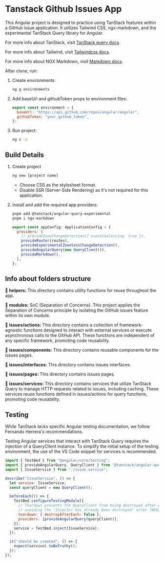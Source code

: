 # Tanstack Github Issues App

This Angular project is designed to practice using TanStack features within a GitHub issue application. It utilizes Tailwind CSS, ngx-markdown, and the experimental TanStack Query library for Angular.

For more info about TanStack, visit [TanStack query docs](https://tanstack.com/query/latest/docs/framework/angular/overview).

For more info about Tailwind, visit [Tailwindcss docs](https://tailwindcss.com/).

For more info about NGX Markdown, visit [Markdown docs](https://www.npmjs.com/package/ngx-markdown).

After clone, run:

1. Create environments:

   ```bash
   ng g environments
   ```

2. Add baseUrl and githubToken props to environment files:

   ```javascript
   export const environment = {
     baseUrl: "https://api.github.com/repos/angular/angular",
     githubToken: "your_github_token",
   };
   ```

3. Run project:

   ```bash
   ng s -o
   ```

## Build Details

1. Create project

   ```bash
   ng new [project name]
   ```

   - Choose CSS as the stylesheet format.
   - Disable SSR (Server-Side Rendering) as it's not required for this application.

2. Install and add the required app providers:

   ```bash
   pnpm add @tanstack/angular-query-experimental
   pnpm i ngx-markdown
   ```

   ```javascript
   export const appConfig: ApplicationConfig = {
     providers: [
       // provideZoneChangeDetection({ eventCoalescing: true }),
       provideRouter(routes),
       provideExperimentalZonelessChangeDetection(),
       provideAngularQuery(new QueryClient()),
       provideMarkdown(),
     ],
   };
   ```

## Info about folders structure

📁 **helpers:** This directory contains utility functions for reuse throughout the app.

📁 **modules:** SoC (Separation of Concerns). This project applies the Separation of Concerns principle by isolating the GitHub issues feature within its own module.

📁 **issues/actions:** This directory contains a collection of framework-agnostic functions designed to interact with external services or execute asynchronous calls to the GitHub API. These functions are independent of any specific framework, promoting code reusability.

📁 **issues/components:** This directory contains reusable components for the issues pages.

📁 **issues/interfaces:** This directory contains issues interfaces.

📁 **issues/pages:** This directory contains issues pages.

📁 **issues/services:** This directory contains services that utilize TanStack Query to manage HTTP requests related to issues, including caching. These services reuse functions defined in issues/actions for query functions, promoting code reusability.

## Testing

While TanStack lacks specific Angular testing documentation, we follow Fernando Herrera's recommendations.

Testing Angular services that interact with TanStack Query requires the injection of a QueryClient instance. To simplify the initial setup of the testing environment, the use of the VS Code snippet for services is recommended.

```javascript
import { TestBed } from "@angular/core/testing";
import { provideAngularQuery, QueryClient } from "@tanstack/angular-query-experimental";
import { IssueService } from "./issue.service";

describe("IssueService", () => {
  let service: IssueService;
  const queryClient = new QueryClient();

  beforeEach(() => {
    TestBed.configureTestingModule({
      // Teardown prevents the QueryClient from being destroyed after each test,
      // avoiding the "Injector has already been destroyed" error (NG0205).
      teardown: { destroyAfterEach: false },
      providers: [provideAngularQuery(queryClient)],
    });
    service = TestBed.inject(IssueService);
  });

  it("should be created", () => {
    expect(service).toBeTruthy();
  });
});
```
